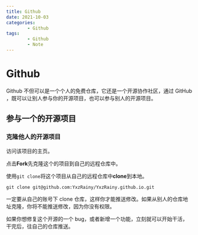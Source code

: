 ```yaml
---
title: Github
date: 2021-10-03
categories:
        - Github
tags:
        - Github
        - Note
---
```


# Github

Github 不但可以是一个个人的免费仓库，它还是一个开源协作社区，通过 GitHub ，既可以让别人参与你的开源项目，也可以参与别人的开源项目。

## 参与一个的开源项目

### 克隆他人的开源项目

访问该项目的主页。

点击**Fork**先克隆这个的项目到自己的远程仓库中。

使用`git clone`将这个项目从自己的远程仓库中**clone**到本地。

```
git clone git@github.com:YxzRainy/YxzRainy.github.io.git
```

一定要从自己的账号下 clone 仓库，这样你才能推送修改。如果从别人的仓库地址克隆，你将不能推送修改，因为你没有权限。

如果你想修复这个开源的一个 bug，或者新增一个功能，立刻就可以开始干活，干完后，往自己的仓库推送。

